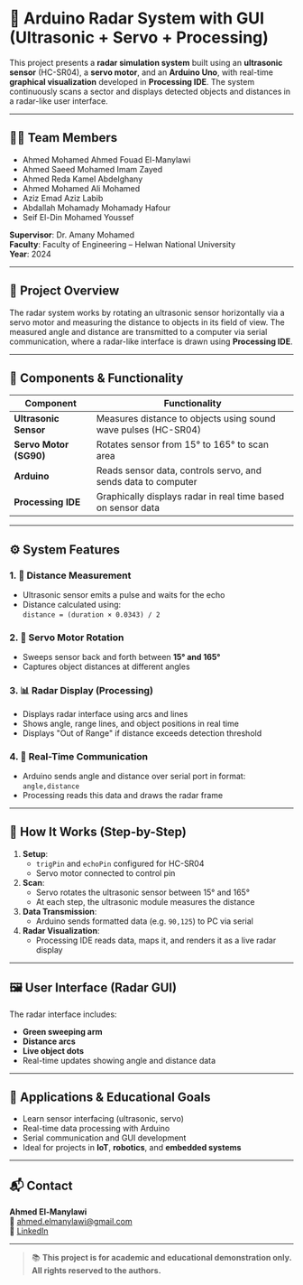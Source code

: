 # 📡 Arduino Radar System with GUI (Ultrasonic + Servo + Processing)

This project presents a **radar simulation system** built using an **ultrasonic sensor** (HC-SR04), a **servo motor**, and an **Arduino Uno**, with real-time **graphical visualization** developed in **Processing IDE**. The system continuously scans a sector and displays detected objects and distances in a radar-like user interface.

---

## 👨‍🎓 Team Members

- Ahmed Mohamed Ahmed Fouad El-Manylawi  
- Ahmed Saeed Mohamed Imam Zayed  
- Ahmed Reda Kamel Abdelghany  
- Ahmed Mohamed Ali Mohamed  
- Aziz Emad Aziz Labib  
- Abdallah Mohamady Mohamady Hafour  
- Seif El-Din Mohamed Youssef  

**Supervisor**: Dr. Amany Mohamed  
**Faculty**: Faculty of Engineering – Helwan National University  
**Year**: 2024

---

## 📘 Project Overview

The radar system works by rotating an ultrasonic sensor horizontally via a servo motor and measuring the distance to objects in its field of view. The measured angle and distance are transmitted to a computer via serial communication, where a radar-like interface is drawn using **Processing IDE**.

---

## 🔩 Components & Functionality

| Component              | Functionality                                                                 |
|------------------------|-------------------------------------------------------------------------------|
| **Ultrasonic Sensor**  | Measures distance to objects using sound wave pulses (HC-SR04)               |
| **Servo Motor (SG90)** | Rotates sensor from 15° to 165° to scan area                                 |
| **Arduino**            | Reads sensor data, controls servo, and sends data to computer                |
| **Processing IDE**     | Graphically displays radar in real time based on sensor data                 |

---

## ⚙️ System Features

### 1. 🧮 Distance Measurement
- Ultrasonic sensor emits a pulse and waits for the echo
- Distance calculated using:  
  `distance = (duration × 0.0343) / 2`

### 2. 🔁 Servo Motor Rotation
- Sweeps sensor back and forth between **15° and 165°**
- Captures object distances at different angles

### 3. 📊 Radar Display (Processing)
- Displays radar interface using arcs and lines
- Shows angle, range lines, and object positions in real time
- Displays "Out of Range" if distance exceeds detection threshold

### 4. 📡 Real-Time Communication
- Arduino sends angle and distance over serial port in format:  
  `angle,distance`
- Processing reads this data and draws the radar frame

---

## 📐 How It Works (Step-by-Step)

1. **Setup**:  
   - `trigPin` and `echoPin` configured for HC-SR04  
   - Servo motor connected to control pin  
2. **Scan**:  
   - Servo rotates the ultrasonic sensor between 15° and 165°  
   - At each step, the ultrasonic module measures the distance  
3. **Data Transmission**:  
   - Arduino sends formatted data (e.g. `90,125`) to PC via serial  
4. **Radar Visualization**:  
   - Processing IDE reads data, maps it, and renders it as a live radar display

---

## 🖼️ User Interface (Radar GUI)

The radar interface includes:
- **Green sweeping arm**
- **Distance arcs**
- **Live object dots**
- Real-time updates showing angle and distance data

---

## 🧪 Applications & Educational Goals

- Learn sensor interfacing (ultrasonic, servo)  
- Real-time data processing with Arduino  
- Serial communication and GUI development  
- Ideal for projects in **IoT**, **robotics**, and **embedded systems**

---

## 📬 Contact

**Ahmed El-Manylawi**  
📧 ahmed.elmanylawi@gmail.com  
🔗 [LinkedIn](https://www.linkedin.com/in/ahmed-el-manylawi-67b6162aa)

---

> 📚 **This project is for academic and educational demonstration only. All rights reserved to the authors.**
